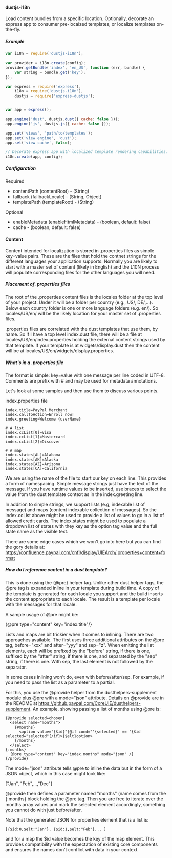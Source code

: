 #### dustjs-i18n

Load content bundles from a specific location. Optionally, decorate an express app to consumer pre-locaized templates,
or localize templates on-the-fly.


##### Example

```javascript
var i18n = require('dustjs-i18n');

var provider = i18n.create(config);
provider.getBundle('index', 'en_US', function (err, bundle) {
    var string = bundle.get('key');
});
```


```javascript
var express = require('express'),
    i18n = require('dustjs-i18n'),
    dustjs = require('express-dustjs');


var app = express();

app.engine('dust', dustjs.dust({ cache: false }));
app.engine('js', dustjs.js({ cache: false }));

app.set('views', 'path/to/templates');
app.set('view engine', 'dust');
app.set('view cache', false);

// Decorate express app with localized template rendering capabilities.
i18n.create(app, config);
```



##### Configuration

Required
- contentPath (contentRoot) - (String)
- fallback (fallbackLocale) - (String, Object)
- templatePath (templateRoot) - (String)

Optional
- enableMetadata (enableHtmlMetadata) - (boolean, default: false)
- cache - (boolean, default: false)

#### Content

Content intended for localization is stored in .properties files as simple key=value pairs. 
These are the files that hold the contnet strings for the different languages your application supports.
Normally you are likely to start with a master set of content (likely in English) and the L10N
process will populate corresponding files for the other languages you will need.

##### Placement of .properties files

The root of the .properties content files is the locales folder at the top level of your
project. Under it will be a folder per country (e.g., US/, DE/,...). Below each country
folder is one or more language folders (e.g. en/). So locales/US/en/ will be the likely
location for your master set of .properties files. 

.properties files are correlated with the dust templates that use them, by name.
So if I have a top level index.dust file, there will be a file at locales/US/en/index.properties
holding the external content strings used by that template. If your template is at
widgets/display.dust then the content will be at locales/US/en/widgets/display.properties. 

##### What's in a .properties file

The format is simple: key=value with one message per line coded in UTF-8.
Comments are prefix with # and may be used for metadata annotations.

Let's look at some samples and then use them to discuss various points.

index.properties file
````
index.title=PayPal Merchant
index.callToAction=Enroll now!
index.greeting=Welcome {userName}

# A list
index.ccList[0]=Visa
index.ccList[1]=Mastercard
index.ccList[2]=Discover

# A map
index.states[AL]=Alabama
index.states[AK]=Alaska
index.states[AZ]=Arizona
index.states[CA]=California
````

We are using the name of the file to start our key on each line. This provides a 
form of namespacing. Simple message strings just have the text of the message.
If you have runtime values to be inserted, use braces to select the value
from the dust template context as in the index.greeting line.

In addition to simple strings, we support lists (e.g, indexable list of message) and
maps (content indexable collection of messages). So the index.ccList above might
be used to provide a list of values to go in a list of allowed credit cards.
The index.states might be used to populate a dropdown list of states with they
key as the option tag value and the full state name as the visible text.


There are some edge cases which we won't go into here but you can find the
gory details at:
https://confluence.paypal.com/cnfl/display/UIEArch/.properties+content+format

##### How do I reference content in a dust template?

This is done using the {@pre} helper tag. Unlike other dust helper tags, the
@pre tag is expanded inline in your template during build time. A copy of the
template is generated for each locale you support and the build inserts the
content appropriate to each locale. The result is a template per locale
with the messages for that locale.

A sample usage of @pre might be:

{@pre type="content" key="index.title"/}

Lists and maps are bit trickier when it comes to inlining.
There are two approaches available. The first uses three additional
attributes on the @pre tag, before="xxx" and after="yyy" and  sep="z".
When emitting the list elements, each will be prefixed by the "before"
string, if there is one, suffixed by the "after" string, if there is one,
and separated by the "sep" string, if there is one. With sep, the last
element is not followed by the separator.

In some cases inlining won't do, even with before/after/sep.
For example, if you need to pass the list as a parameter to a partial.

For this, you use the @provide helper from the dusthelpers-supplement
module plus @pre with a mode="json" attribute. 
Details on @provide are in the README at https://github.paypal.com/CoreUIE/dusthelpers-supplement. 
An example, showing passing a list of months using @pre is:

````
{@provide selected=chosen}
  <select name="months">
    {#months}
      <option value="{$id}"{@if cond="'{selected}' == '{$id selected="selected"{/if}>{$elt}option>
    {/months}
  </select>
{:months}
  {@pre type="content" key="index.months" mode="json" /}
{/provide}
````

The mode="json" attribute tells @pre to inline the data but in the form of a JSON
object, which in this case might look like:

["Jan", "Feb",...,"Dec"]

@provide then defines a parameter named "months" (name comes from the {:months} block
holding the @pre tag. Then you are free to iterate over the months array values and
mark the selected element accordingly, something you cannot do with just before/after.

Note that the generated JSON for properties element that is a list is:
````
[{$id:0,$elt:"Jan"}, {$id:1,$elt:"Feb"},.. ]
````

and for a map the $id value becomes the key of the map element. This provides compatibility
with the expectation of existing core components and ensures the names don't conflict with
data in your context.

